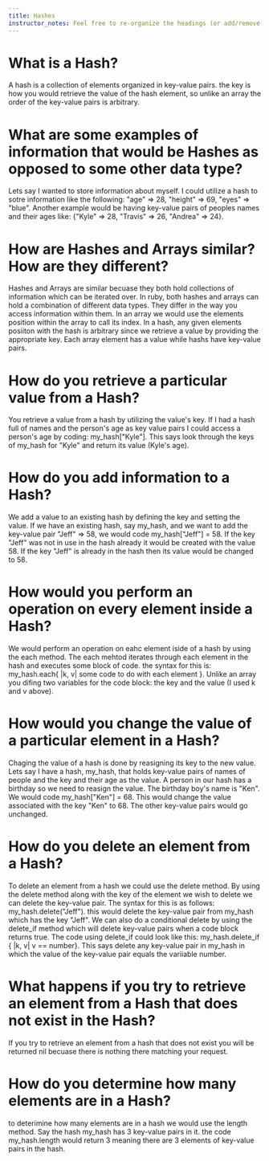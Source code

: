 ```yaml
---
title: Hashes
instructor_notes: Feel free to re-organize the headings (or add/remove headings) below. We included the headings for your benefit, but it's 100% fine if you want to write your responses in some different structure.
---
```


# What is a Hash?

A hash is a collection of elements organized in key-value pairs. the key is how you would retrieve the value
of the hash element, so unlike an array the order of the key-value pairs is arbitrary.

# What are some examples of information that would be Hashes as opposed to some other data type?

Lets say I wanted to store information about myself. I could utilize a hash to sotre information like the 
following: "age" => 28, "height" => 69, "eyes" => "blue". Another example would be having key-value pairs of 
peoples names and their ages like: {"Kyle" => 28, "Travis" => 26, "Andrea" => 24}.

# How are Hashes and Arrays similar? How are they different?

Hashes and Arrays are similar becuase they both hold collections of information which can be iterated over. 
In ruby, both hashes and arrays can hold a combination of different data types. They differ in the way you 
access information within them. In an array we would use the elements position within the array to call its 
index. In a hash, any given elements posiiton with the hash is arbitrary since we retrieve a value by providing 
the appropriate key. Each array element has a value while hashs have key-value pairs.

# How do you retrieve a particular value from a Hash?

You retrieve a value from a hash by utilizing the value's key. If I had a hash full of names and the person's 
age as key value pairs I could access a person's age by coding: my_hash["Kyle"].  This says look through the 
keys of my_hash for "Kyle" and return its value (Kyle's age).

# How do you add information to a Hash?

We add a value to an existing hash by defining the key and setting the value. If we have an existing hash, 
say my_hash, and we want to add the key-value pair "Jeff" => 58, we would code my_hash["Jeff"] = 58. If the 
key "Jeff" was not in use in the hash already it would be created with the value 58. If the key "Jeff" is 
already in the hash then its value would be changed to 58.

# How would you perform an operation on every element inside a Hash?

We would perform an operation on eahc element iside of a hash by using the each method. The each mehtod 
iterates through each element in the hash and executes some block of code. the syntax for this is:
my_hash.each{ |k, v| some code to do with each element }. Unlike an array you difing two variables for the 
code block: the key and the value (I used k and v above).

# How would you change the value of a particular element in a Hash?

Chaging the value of a hash is done by reasigning its key to the new value. Lets say I have a hash, my_hash, 
that holds key-value pairs of names of people and the key and their age as the value. A person in our hash has 
a birthday so we need to reasign the value. The birthday boy's name is "Ken". We would code my_hash["Ken"] = 68. 
This would change the value associated with the key "Ken" to 68. The other key-value pairs would go unchanged.

# How do you delete an element from a Hash?

To delete an element from a hash we could use the delete method. By using the delete method along with the key 
of the element we wish to delete we can delete the key-value pair. The syntax for this is as follows: 
my_hash.delete("Jeff"). this would delete the key-value pair from my_hash which has the key "Jeff". We can also 
do a conditional delete by using the delete_if method which will delete key-value pairs when a code block returns 
true. The code using delete_if could look like this: my_hash.delete_if { |k, v| v == number}. This says 
delete any key-value pair in my_hash in which the value of the key-value pair equals the variiable number.

# What happens if you try to retrieve an element from a Hash that does not exist in the Hash?

If you try to retrieve an element from a hash that does not exist you will be returned nil becuase there is 
nothing there matching your request.

# How do you determine how many elements are in a Hash?

to deterimine how many elements are in a hash we would use the length method. Say the hash my_hash has 3 
key-value pairs in it. the code my_hash.length would return 3 meaning there are 3 elements of key-value pairs 
in the hash.
